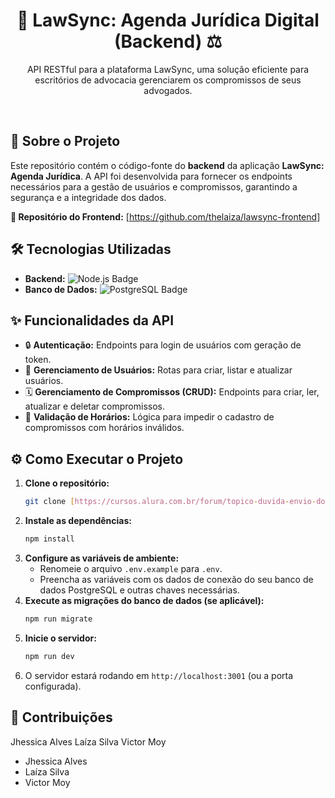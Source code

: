 <h1 align="center">📅 LawSync: Agenda Jurídica Digital (Backend) ⚖️</h1>

<p align="center">
    API RESTful para a plataforma LawSync, uma solução eficiente para escritórios de advocacia gerenciarem os compromissos de seus advogados.
</p>

<br>

## 🚀 Sobre o Projeto

Este repositório contém o código-fonte do **backend** da aplicação **LawSync: Agenda Jurídica**. A API foi desenvolvida para fornecer os endpoints necessários para a gestão de usuários e compromissos, garantindo a segurança e a integridade dos dados.

**🔗 Repositório do Frontend:** [https://github.com/thelaiza/lawsync-frontend]

## 🛠️ Tecnologias Utilizadas

* **Backend:** <img src="https://img.shields.io/badge/Node.js-339933?style=for-the-badge&logo=nodedotjs&logoColor=white" alt="Node.js Badge">
* **Banco de Dados:** <img src="https://img.shields.io/badge/PostgreSQL-316192?style=for-the-badge&logo=postgresql&logoColor=white" alt="PostgreSQL Badge">

## ✨ Funcionalidades da API

* 🔒 **Autenticação:** Endpoints para login de usuários com geração de token.
* 👤 **Gerenciamento de Usuários:** Rotas para criar, listar e atualizar usuários.
* 🗓️ **Gerenciamento de Compromissos (CRUD):** Endpoints para criar, ler, atualizar e deletar compromissos.
* 🚫 **Validação de Horários:** Lógica para impedir o cadastro de compromissos com horários inválidos.

## ⚙️ Como Executar o Projeto

1.  **Clone o repositório:**
    ```sh
    git clone [https://cursos.alura.com.br/forum/topico-duvida-envio-do-back-para-o-git-273713](https://cursos.alura.com.br/forum/topico-duvida-envio-do-back-para-o-git-273713)
    ```
2.  **Instale as dependências:**
    ```sh
    npm install
    ```
3.  **Configure as variáveis de ambiente:**
    * Renomeie o arquivo `.env.example` para `.env`.
    * Preencha as variáveis com os dados de conexão do seu banco de dados PostgreSQL e outras chaves necessárias.
4.  **Execute as migrações do banco de dados (se aplicável):**
    ```sh
    npm run migrate
    ```
5.  **Inicie o servidor:**
    ```sh
    npm run dev
    ```
6.  O servidor estará rodando em `http://localhost:3001` (ou a porta configurada).

## 🤝 Contribuições
Jhessica Alves
Laíza Silva
Victor Moy
* Jhessica Alves
* Laíza Silva
* Victor Moy
